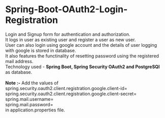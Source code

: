 # Spring-Boot-OAuth2-Login-Registration
Login and Signup form for authentication and authorization.<br>
It logs in user as existing user and register a user as new user.<br>
User can also login using google account and the details of user logging with google is stored in database.<br>
It also features the functinality of resetting password using the registered mail address.<br>
Technology used - <b>Spring Boot, Spring Security OAuth2 and PostgreSQl</b> as database.<br><br>
<b>Note :-</b> Add the values of <br>
spring.security.oauth2.client.registration.google.client-id=<br>
spring.security.oauth2.client.registration.google.client-secret=<br>
spring.mail.username=<br>
spring.mail.password=<br>
in application.properties file.

